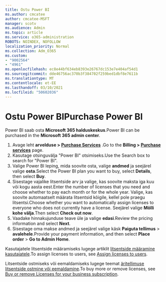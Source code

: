```yaml
---
title: Ostu Power BI
ms.author: cmcatee
author: cmcatee-MSFT
manager: scotv
ms.audience: Admin
ms.topic: article
ms.service: o365-administration
ROBOTS: NOINDEX, NOFOLLOW
localization_priority: Normal
ms.collection: Adm_O365
ms.custom:
- "9002564"
- "4961"
ms.openlocfilehash: ec8e44bf634eb8393e26767dc153e7e404af54d1
ms.sourcegitcommit: dde46756ac370b3f384702f259bed1dbf8e7611b
ms.translationtype: MT
ms.contentlocale: et-EE
ms.lasthandoff: 03/10/2021
ms.locfileid: "50602036"
---
```

# <a name="purchase-power-bi"></a><span data-ttu-id="019c9-102">Ostu Power BI</span><span class="sxs-lookup"><span data-stu-id="019c9-102">Purchase Power BI</span></span>

<span data-ttu-id="019c9-103">Power BI saab osta **Microsoft 365 halduskeskus**.</span><span class="sxs-lookup"><span data-stu-id="019c9-103">Power BI can be purchased in the **Microsoft 365 admin center**.</span></span>

1. <span data-ttu-id="019c9-104">Avage leht **arvelduse > [Purchase Services](https://go.microsoft.com/fwlink/p/?linkid=868433)** .</span><span class="sxs-lookup"><span data-stu-id="019c9-104">Go to the **Billing > [Purchase services](https://go.microsoft.com/fwlink/p/?linkid=868433)** page.</span></span>
2. <span data-ttu-id="019c9-105">Kasutage otsinguvälja "Power BI" otsimiseks.</span><span class="sxs-lookup"><span data-stu-id="019c9-105">Use the Search box to search for "Power BI".</span></span>
3. <span data-ttu-id="019c9-106">Valige Power BI leping, mida soovite osta, valige **andmed** ja seejärel valige **osta**.</span><span class="sxs-lookup"><span data-stu-id="019c9-106">Select the Power BI plan you want to buy, select **Details**, then select **Buy**.</span></span>
4. <span data-ttu-id="019c9-107">Sisestage vajalike litsentside arv ja valige, kas soovite maksta iga kuu või kogu aasta eest.</span><span class="sxs-lookup"><span data-stu-id="019c9-107">Enter the number of licenses that you need and choose whether to pay each month or for the whole year.</span></span> <span data-ttu-id="019c9-108">Valige, kas soovite automaatselt määrata litsentsid kõigile, kellel pole praegu litsentsi.</span><span class="sxs-lookup"><span data-stu-id="019c9-108">Choose whether you want to automatically assign licenses to everyone who does not currently have a license.</span></span> <span data-ttu-id="019c9-109">Seejärel valige **Mölli kohe välja**.</span><span class="sxs-lookup"><span data-stu-id="019c9-109">Then select **Check out now**.</span></span>
5. <span data-ttu-id="019c9-110">Vaadake hinnakujunduse teave üle ja valige **edasi**.</span><span class="sxs-lookup"><span data-stu-id="019c9-110">Review the pricing information and select **Next**.</span></span>
6. <span data-ttu-id="019c9-111">Sisestage oma makse andmed ja seejärel valige käsk **Paiguta tellimus**  >  **avalehele**.</span><span class="sxs-lookup"><span data-stu-id="019c9-111">Provide your payment information, and then select **Place order** > **Go to Admin Home**.</span></span>

<span data-ttu-id="019c9-112">Kasutajatele litsentside määramiseks lugege artiklit [litsentside määramine kasutajatele](https://docs.microsoft.com/microsoft-365/admin/manage/assign-licenses-to-users).</span><span class="sxs-lookup"><span data-stu-id="019c9-112">To assign licenses to users, see [Assign licenses to users](https://docs.microsoft.com/microsoft-365/admin/manage/assign-licenses-to-users).</span></span>

<span data-ttu-id="019c9-113">Litsentside ostmiseks või eemaldamiseks lugege teemat [äritellimuse litsentside ostmine või eemaldamine](https://docs.microsoft.com/microsoft-365/commerce/licenses/buy-licenses).</span><span class="sxs-lookup"><span data-stu-id="019c9-113">To buy more or remove licenses, see [Buy or remove Licenses for your business subscription](https://docs.microsoft.com/microsoft-365/commerce/licenses/buy-licenses).</span></span>